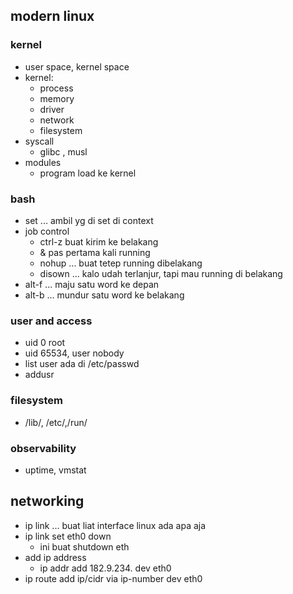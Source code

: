 ## modern linux

### kernel
- user space, kernel space
- kernel:
    - process
    - memory
    - driver
    - network
    - filesystem
- syscall
    - glibc , musl
- modules
    - program load ke kernel

### bash
- set ... ambil yg di set di context
- job control
    - ctrl-z buat kirim ke belakang
    - & pas pertama kali running
    - nohup ... buat tetep running dibelakang
    - disown ... kalo udah terlanjur, tapi mau running di belakang
- alt-f ... maju satu word ke depan
- alt-b ... mundur satu word ke belakang

### user and access
- uid 0 root
- uid 65534, user nobody
- list user ada di /etc/passwd
- addusr

### filesystem
- /lib/, /etc/,/run/

### observability
- uptime, vmstat

## networking
- ip link ... buat liat interface linux ada apa aja
- ip link set eth0 down
    - ini buat shutdown eth
- add ip address
    - ip addr add 182.9.234. dev eth0
- ip route add ip/cidr via ip-number dev eth0
